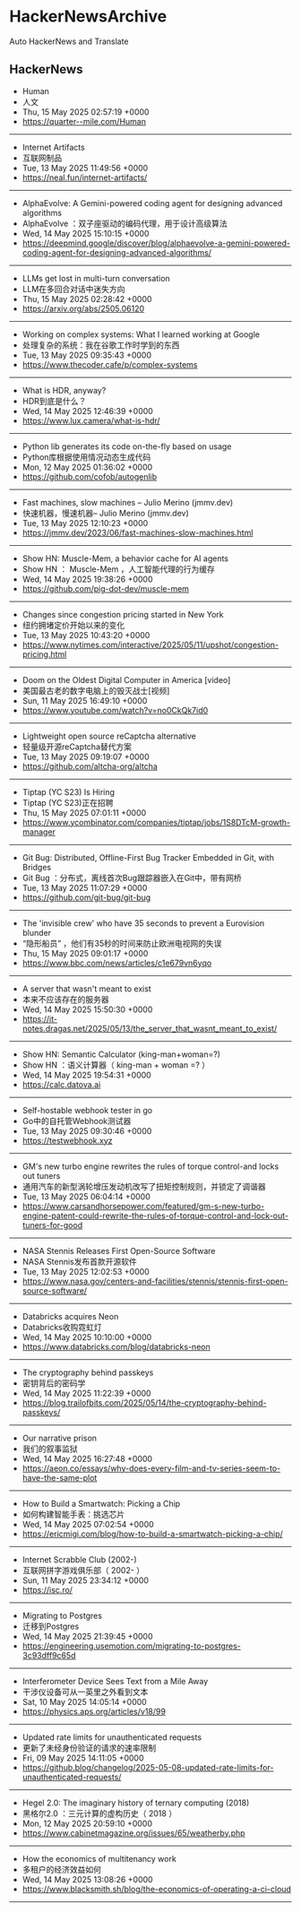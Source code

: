 # HackerNewsArchive
Auto HackerNews and Translate

## HackerNews
* Human
* 人文
* Thu, 15 May 2025 02:57:19 +0000
* https://quarter--mile.com/Human
----
* Internet Artifacts
* 互联网制品
* Tue, 13 May 2025 11:49:56 +0000
* https://neal.fun/internet-artifacts/
----
* AlphaEvolve: A Gemini-powered coding agent for designing advanced algorithms
* AlphaEvolve ：双子座驱动的编码代理，用于设计高级算法
* Wed, 14 May 2025 15:10:15 +0000
* https://deepmind.google/discover/blog/alphaevolve-a-gemini-powered-coding-agent-for-designing-advanced-algorithms/
----
* LLMs get lost in multi-turn conversation
* LLM在多回合对话中迷失方向
* Thu, 15 May 2025 02:28:42 +0000
* https://arxiv.org/abs/2505.06120
----
* Working on complex systems: What I learned working at Google
* 处理复杂的系统：我在谷歌工作时学到的东西
* Tue, 13 May 2025 09:35:43 +0000
* https://www.thecoder.cafe/p/complex-systems
----
* What is HDR, anyway?
* HDR到底是什么？
* Wed, 14 May 2025 12:46:39 +0000
* https://www.lux.camera/what-is-hdr/
----
* Python lib generates its code on-the-fly based on usage
* Python库根据使用情况动态生成代码
* Mon, 12 May 2025 01:36:02 +0000
* https://github.com/cofob/autogenlib
----
* Fast machines, slow machines – Julio Merino (jmmv.dev)
* 快速机器，慢速机器– Julio Merino (jmmv.dev)
* Tue, 13 May 2025 12:10:23 +0000
* https://jmmv.dev/2023/06/fast-machines-slow-machines.html
----
* Show HN: Muscle-Mem, a behavior cache for AI agents
* Show HN ： Muscle-Mem ，人工智能代理的行为缓存
* Wed, 14 May 2025 19:38:26 +0000
* https://github.com/pig-dot-dev/muscle-mem
----
* Changes since congestion pricing started in New York
* 纽约拥堵定价开始以来的变化
* Tue, 13 May 2025 10:43:20 +0000
* https://www.nytimes.com/interactive/2025/05/11/upshot/congestion-pricing.html
----
* Doom on the Oldest Digital Computer in America [video]
* 美国最古老的数字电脑上的毁灭战士[视频]
* Sun, 11 May 2025 16:49:10 +0000
* https://www.youtube.com/watch?v=no0CkQk7id0
----
* Lightweight open source reCaptcha alternative
* 轻量级开源reCaptcha替代方案
* Tue, 13 May 2025 09:19:07 +0000
* https://github.com/altcha-org/altcha
----
* Tiptap (YC S23) Is Hiring
* Tiptap (YC S23)正在招聘
* Thu, 15 May 2025 07:01:11 +0000
* https://www.ycombinator.com/companies/tiptap/jobs/1S8DTcM-growth-manager
----
* Git Bug: Distributed, Offline-First Bug Tracker Embedded in Git, with Bridges
* Git Bug ：分布式，离线首次Bug跟踪器嵌入在Git中，带有网桥
* Tue, 13 May 2025 11:07:29 +0000
* https://github.com/git-bug/git-bug
----
* The 'invisible crew' who have 35 seconds to prevent a Eurovision blunder
* “隐形船员” ，他们有35秒的时间来防止欧洲电视网的失误
* Thu, 15 May 2025 09:01:17 +0000
* https://www.bbc.com/news/articles/c1e679vn6yqo
----
* A server that wasn't meant to exist
* 本来不应该存在的服务器
* Wed, 14 May 2025 15:50:30 +0000
* https://it-notes.dragas.net/2025/05/13/the_server_that_wasnt_meant_to_exist/
----
* Show HN: Semantic Calculator (king-man+woman=?)
* Show HN ：语义计算器（ king-man + woman =? ）
* Wed, 14 May 2025 19:54:31 +0000
* https://calc.datova.ai
----
* Self-hostable webhook tester in go
* Go中的自托管Webhook测试器
* Tue, 13 May 2025 09:30:46 +0000
* https://testwebhook.xyz
----
* GM's new turbo engine rewrites the rules of torque control-and locks out tuners
* 通用汽车的新型涡轮增压发动机改写了扭矩控制规则，并锁定了调谐器
* Tue, 13 May 2025 06:04:14 +0000
* https://www.carsandhorsepower.com/featured/gm-s-new-turbo-engine-patent-could-rewrite-the-rules-of-torque-control-and-lock-out-tuners-for-good
----
* NASA Stennis Releases First Open-Source Software
* NASA Stennis发布首款开源软件
* Tue, 13 May 2025 12:02:53 +0000
* https://www.nasa.gov/centers-and-facilities/stennis/stennis-first-open-source-software/
----
* Databricks acquires Neon
* Databricks收购霓虹灯
* Wed, 14 May 2025 10:10:00 +0000
* https://www.databricks.com/blog/databricks-neon
----
* The cryptography behind passkeys
* 密钥背后的密码学
* Wed, 14 May 2025 11:22:39 +0000
* https://blog.trailofbits.com/2025/05/14/the-cryptography-behind-passkeys/
----
* Our narrative prison
* 我们的叙事监狱
* Wed, 14 May 2025 16:27:48 +0000
* https://aeon.co/essays/why-does-every-film-and-tv-series-seem-to-have-the-same-plot
----
* How to Build a Smartwatch: Picking a Chip
* 如何构建智能手表：挑选芯片
* Wed, 14 May 2025 07:02:54 +0000
* https://ericmigi.com/blog/how-to-build-a-smartwatch-picking-a-chip/
----
* Internet Scrabble Club (2002-)
* 互联网拼字游戏俱乐部（ 2002- ）
* Sun, 11 May 2025 23:34:12 +0000
* https://isc.ro/
----
* Migrating to Postgres
* 迁移到Postgres
* Wed, 14 May 2025 21:39:45 +0000
* https://engineering.usemotion.com/migrating-to-postgres-3c93dff9c65d
----
* Interferometer Device Sees Text from a Mile Away
* 干涉仪设备可从一英里之外看到文本
* Sat, 10 May 2025 14:05:14 +0000
* https://physics.aps.org/articles/v18/99
----
* Updated rate limits for unauthenticated requests
* 更新了未经身份验证的请求的速率限制
* Fri, 09 May 2025 14:11:05 +0000
* https://github.blog/changelog/2025-05-08-updated-rate-limits-for-unauthenticated-requests/
----
* Hegel 2.0: The imaginary history of ternary computing (2018)
* 黑格尔2.0 ：三元计算的虚构历史（ 2018 ）
* Mon, 12 May 2025 20:59:10 +0000
* https://www.cabinetmagazine.org/issues/65/weatherby.php
----
* How the economics of multitenancy work
* 多租户的经济效益如何
* Wed, 14 May 2025 13:08:26 +0000
* https://www.blacksmith.sh/blog/the-economics-of-operating-a-ci-cloud
----

